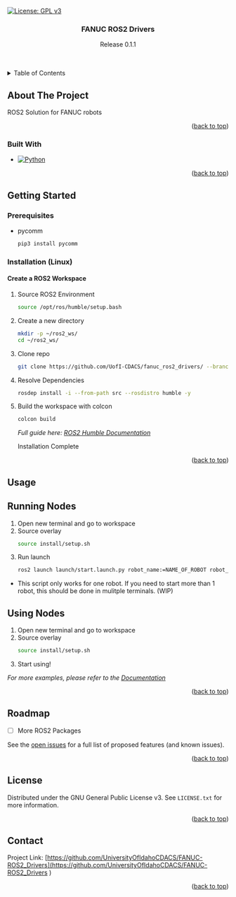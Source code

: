 <a name="readme-top"></a>
<!-- PROJECT SHIELDS -->
[![License: GPL v3](https://img.shields.io/badge/License-GPLv3-blue.svg)](https://www.gnu.org/licenses/gpl-3.0)

<!-- PROJECT LOGO -->
<!--
<br />
<div align="center">
  <a href="https://github.com/UniversityOfIdahoCDACS/FANUC-ROS2_Drivers">
    <img src="images/logo.png" alt="Logo TBD" width="80" height="80">
  </a>
-->
<h3 align="center">FANUC ROS2 Drivers</h3>

  <p align="center">
    Release 0.1.1
    <br />
    <!--
    <a href="https://github.com/UniversityOfIdahoCDACS/FANUC-ROS2_Drivers"><strong>Explore the docs »</strong></a>
-->
    <br />
    <br />
  </p>
</div>

<!-- TABLE OF CONTENTS -->
<details>
  <summary>Table of Contents</summary>
  <ol>
    <li>
      <a href="#about-the-project">About The Project</a>
      <ul>
        <li><a href="#built-with">Built With</a></li>
      </ul>
    </li>
    <li>
      <a href="#getting-started">Getting Started</a>
      <ul>
        <li><a href="#prerequisites">Prerequisites</a></li>
        <li><a href="#installation">Installation</a></li>
      </ul>
    </li>
    <li><a href="#usage">Usage</a></li>
    <li><a href="#roadmap">Roadmap</a></li>
    <li><a href="#license">License</a></li>
    <li><a href="#contact">Contact</a></li>
  </ol>
</details>



<!-- ABOUT THE PROJECT -->
## About The Project

<!-- ADD SCREENSHOT HERE -->
ROS2 Solution for FANUC robots

<p align="right">(<a href="#readme-top">back to top</a>)</p>

### Built With

* [![Python][Python-shield]][Python-url]

<p align="right">(<a href="#readme-top">back to top</a>)</p>

<!-- GETTING STARTED -->
## Getting Started

### Prerequisites

* pycomm
  ```sh
  pip3 install pycomm
  ```

### Installation (Linux)

#### Create a ROS2 Workspace
1. Source ROS2 Environment
   ```sh
   source /opt/ros/humble/setup.bash
   ```
2. Create a new directory
   ```sh
   mkdir -p ~/ros2_ws/
   cd ~/ros2_ws/
   ```
3. Clone repo
   ```sh
   git clone https://github.com/UofI-CDACS/fanuc_ros2_drivers/ --branch v1.1
   ```
4. Resolve Dependencies
   ```sh
   rosdep install -i --from-path src --rosdistro humble -y
   ```
5. Build the workspace with colcon
   ```sh
   colcon build
   ```

   _Full guide here: [ROS2 Humble Documentation](https://docs.ros.org/en/humble/Tutorials/Beginner-Client-Libraries/Creating-A-Workspace/Creating-A-Workspace.html)_
   
   Installation Complete
   
<p align="right">(<a href="#readme-top">back to top</a>)</p>
<!-- USAGE EXAMPLES -->

## Usage

## Running Nodes
1. Open new terminal and go to workspace
2. Source overlay
   ```sh
   source install/setup.sh
   ```
3. Run launch
   ```sh
   ros2 launch launch/start.launch.py robot_name:=NAME_OF_ROBOT robot_ip:=0.0.0.0 # Parameters must be formated this way or the command will give you an error
   ```
  - This script only works for one robot. If you need to start more than 1 robot, this should be done in mulitple terminals. (WIP)
## Using Nodes
1. Open new terminal and go to workspace
2. Source overlay
   ```sh
   source install/setup.sh
   ```
3. Start using!


_For more examples, please refer to the [Documentation](https://example.com)_

<p align="right">(<a href="#readme-top">back to top</a>)</p>

<!-- ROADMAP -->
## Roadmap

- [ ] More ROS2 Packages

See the [open issues](https://github.com/UniversityOfIdahoCDACS/FANUC-Ethernet_IP_Drivers/issues) for a full list of proposed features (and known issues).

<p align="right">(<a href="#readme-top">back to top</a>)</p>

<!-- LICENSE -->
## License

Distributed under the GNU General Public License v3. See `LICENSE.txt` for more information.

<p align="right">(<a href="#readme-top">back to top</a>)</p

<!-- CONTACT -->
## Contact

Project Link: [https://github.com/UniversityOfIdahoCDACS/FANUC-ROS2_Drivers](https://github.com/UniversityOfIdahoCDACS/FANUC-ROS2_Drivers  )

<p align="right">(<a href="#readme-top">back to top</a>)</p>

<!-- MARKDOWN LINKS & IMAGES -->
<!-- https://www.markdownguide.org/basic-syntax/#reference-style-links -->
[Python-shield]:  https://img.shields.io/badge/Python-3776AB?style=for-the-badge&logo=python&logoColor=white
[Python-url]: https://www.python.org/
